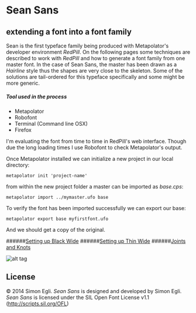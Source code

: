 Sean Sans
====


## extending a font into a font family

Sean is the first typeface family being produced with Metapolator's developer environment *RedPill*. 
On the following pages some techniques are described to work with *RedPill* and how to generate a font family from one master font. In the case of Sean Sans, the master has been drawn as a *Hairline* style thus the shapes are very close to the skeleton. Some of the solutions are tail-ordered for this typeface specifically and some might be more generic.

##### Tool used in the process
- Metapolator
- Robofont
- Terminal (Command line OSX)
- Firefox

I'm evaluating the font from time to time in RedPill's web interface. Though due the long loading times I use Robofont to check Metapolator's output.

Once Metapolator installed we can initialize a new project in our local directory:

	metapolator init 'project-name'

from within the new project folder a master can be imported as *base.cps*:

	metapolator import ../mymaster.ufo base	
	
To verify the font has been imported successfully we can export our base:

	metapolator export base myfirstfont.ufo	

And we should get a copy of the original.



######[Setting up Black Wide](https://github.com/metapolator/sean/blob/master/notes/blackwide.md)
######[Setting up Thin Wide](https://github.com/metapolator/sean/blob/master/notes/thinwide.md)
######[Joints and Knots](https://github.com/metapolator/sean/blob/master/notes/knots.md)


![alt tag](https://raw.githubusercontent.com/metapolator/sean/325e84da9f1dc7b098bcbaa05c8edc651013f73e/sean.png)


## License
© 2014 Simon Egli. *Sean Sans* is designed and developed by Simon Egli. 
*Sean Sans* is licensed under the SIL Open Font License v1.1 (<http://scripts.sil.org/OFL>)


